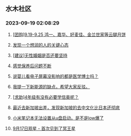 ## 水木社区 
### 2023-09-19 02:08:29

1. [[团购]9.19-9.25 鸿一、嘉华、好麦佳、金兰世家等云腿月饼](https://www.mysmth.net/nForum/article/ADAgent_TG/1309417)

2. [发现一个想润的人的关键心态](https://www.mysmth.net/nForum/article/WorkLife/3392926)

3. [[建议]无性婚姻是否还要坚持](https://www.mysmth.net/nForum/article/Divorce/2042262)

4. [感觉保养后问题不断](https://www.mysmth.net/nForum/article/AutoWorld/1944679552)

5. [说婴儿看电子屏幕没影响的都是医学博士吗？](https://www.mysmth.net/nForum/article/FamilyLife/1766404647)

6. [我提一下新能源的缺点，希望大家反驳。](https://www.mysmth.net/nForum/article/GreenAuto/1370591)

7. [[求助]4年级有没有必要学信奥呢？](https://www.mysmth.net/nForum/article/ChildEducation/2280438)

8. [最近去新加坡出差，发现新加坡的去中文化比日本还彻底](https://www.mysmth.net/nForum/article/Geography/558289)

9. [小米笔记本无法设置从u盘启动。是不是low爆了](https://www.mysmth.net/nForum/article/Notebook/1986335)

10. [9月17日观星 - 首次见到了冥王星](https://www.mysmth.net/nForum/article/Astronomy/825270115)

